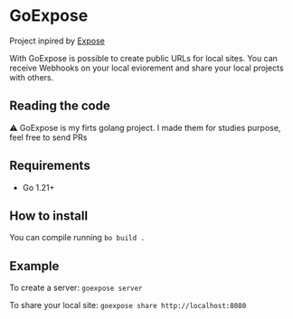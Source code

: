 GoExpose
===============

Project inpired by [Expose](https://github.dev/beyondcode/expose)

With GoExpose is possible to create public URLs for local sites. You can receive Webhooks on your local eviorement and share your local projects with others.

## Reading the code

⚠️ GoExpose is my firts golang project. I made them for studies purpose, feel free to send PRs

## Requirements

 - Go 1.21+

 ## How to install

You can compile running `bo build .`

## Example

To create a server: `goexpose server`

To share your local site: `goexpose share http://localhost:8080`

